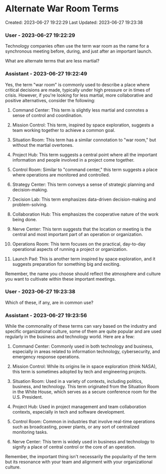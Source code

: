 # Alternate War Room Terms

Created: 2023-06-27 19:22:29
Last Updated: 2023-06-27 19:23:38

### User - 2023-06-27 19:22:29

Technology companies often use the term war room as the name for a synchronous meeting before, during, and just after an important launch.

What are alternate terms that are less martial?

### Assistant - 2023-06-27 19:22:49

Yes, the term "war room" is commonly used to describe a place where critical decisions are made, typically under high pressure or in times of crisis. However, if you're looking for less martial, more collaborative and positive alternatives, consider the following:

1. Command Center: This term is slightly less martial and connotes a sense of control and coordination.

2. Mission Control: This term, inspired by space exploration, suggests a team working together to achieve a common goal.

3. Situation Room: This term has a similar connotation to "war room," but without the martial overtones.

4. Project Hub: This term suggests a central point where all the important information and people involved in a project come together.

5. Control Room: Similar to "command center," this term suggests a place where operations are monitored and controlled.

6. Strategy Center: This term conveys a sense of strategic planning and decision-making.

7. Decision Lab: This term emphasizes data-driven decision-making and problem-solving.

8. Collaboration Hub: This emphasizes the cooperative nature of the work being done.

9. Nerve Center: This term suggests that the location or meeting is the central and most important part of an operation or organization.

10. Operations Room: This term focuses on the practical, day-to-day operational aspects of running a project or organization.

11. Launch Pad: This is another term inspired by space exploration, and it suggests preparation for something big and exciting. 

Remember, the name you choose should reflect the atmosphere and culture you want to cultivate within these important meetings.

### User - 2023-06-27 19:23:38

Which of these, if any, are in common use?

### Assistant - 2023-06-27 19:23:56

While the commonality of these terms can vary based on the industry and specific organizational culture, some of them are quite popular and are used regularly in the business and technology world. Here are a few:

1. Command Center: Commonly used in both technology and business, especially in areas related to information technology, cybersecurity, and emergency response operations.

2. Mission Control: While its origins lie in space exploration (think NASA), this term is sometimes adopted by tech and engineering projects.

3. Situation Room: Used in a variety of contexts, including politics, business, and technology. This term originated from the Situation Room in the White House, which serves as a secure conference room for the U.S. President.

4. Project Hub: Used in project management and team collaboration contexts, especially in tech and software development.

5. Control Room: Common in industries that involve real-time operations such as broadcasting, power plants, or any sort of centralized monitoring tasks.

6. Nerve Center: This term is widely used in business and technology to signify a place of central control or the core of an operation.

Remember, the important thing isn't necessarily the popularity of the term but its resonance with your team and alignment with your organizational culture.

